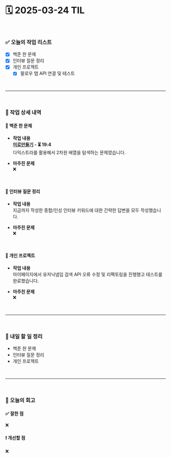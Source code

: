 # 🗓️ 2025-03-24 TIL

<br>

### ✅ 오늘의 작업 리스트  
- [x] 백준 한 문제
- [x] 인터뷰 질문 정리
- [x] 개인 프로젝트
    - [x] 팔로우 탭 API 연결 및 테스트

<br>

---

<br>

### 📌 작업 상세 내역  

#### 🔹 백준 한 문제
- **작업 내용**<br>
**[미로만들기](https://www.acmicpc.net/problem/2665) - ⏳ 19:4**<br>
다익스트라를 활용해서 2차원 배열을 탐색하는 문제였습니다.

- **마주친 문제**<br>
❌

<br>

#### 🔹 인터뷰 질문 정리
- **작업 내용**<br>
지금까지 작성한 종합/인성 인터뷰 키워드에 대한 간략한 답변을 모두 작성했습니다.

- **마주친 문제**<br>
❌

<br>

#### 🔹 개인 프로젝트
- **작업 내용**<br>
마이페이지에서 유저닉넴임 검색 API 오류 수정 및 리팩토링을 진행했고 테스트를 완료했습니다.

- **마주친 문제**<br>
❌

<br>

---

<br>

### 🚀 내일 할 일 정리  

- 백준 한 문제
- 인터뷰 질문 정리
- 개인 프로젝트

<br>

---

<br>

### 🧐 오늘의 회고  

#### ✅ 잘한 점
❌

#### ❗ 개선할 점
❌


<br><br><br>